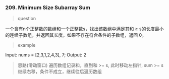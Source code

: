 ### 209. Minimum Size Subarray Sum
> question

一个含有n个正整数的数组和一个正整数s，找出该数组中满足其和 ≥ s的长度最小的连续子数组，并返回其长度。如果不存在符合条件的子数组，返回 0。

> example

Input: nums = [2,3,1,2,4,3], 7; Output: 2

> 思路(滑动窗口)
遍历数组记录和，直到和 >= s, 此时移动左指针, sum >= s继续右移，条件不成立，继续往后遍历数组
